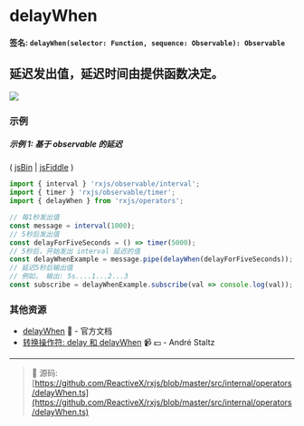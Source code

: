 # delayWhen

#### 签名: `delayWhen(selector: Function, sequence: Observable): Observable`

## 延迟发出值，延迟时间由提供函数决定。

<div class="ua-ad"><a href="https://ultimateangular.com/?ref=76683_kee7y7vk"><img src="https://ultimateangular.com/assets/img/banners/ua-leader.svg"></a></div>

### 示例

##### 示例 1: 基于 observable 的延迟

( [jsBin](http://jsbin.com/topohekuje/edit?js,console) |
[jsFiddle](https://jsfiddle.net/btroncone/b057mxkL/) )

```js
import { interval } 'rxjs/observable/interval';
import { timer } 'rxjs/observable/timer';
import { delayWhen } from 'rxjs/operators';

// 每1秒发出值
const message = interval(1000);
// 5秒后发出值
const delayForFiveSeconds = () => timer(5000);
// 5秒后，开始发出 interval 延迟的值
const delayWhenExample = message.pipe(delayWhen(delayForFiveSeconds));
// 延迟5秒后输出值
// 例如， 输出: 5s....1...2...3
const subscribe = delayWhenExample.subscribe(val => console.log(val));
```

### 其他资源

* [delayWhen](http://cn.rx.js.org/class/es6/Observable.js~Observable.html#instance-method-delayWhen) :newspaper: - 官方文档
* [转换操作符: delay 和 delayWhen](https://egghead.io/lessons/rxjs-transformation-operators-delay-and-delaywhen?course=rxjs-beyond-the-basics-operators-in-depth) :video_camera: :dollar: - André Staltz

---
> :file_folder: 源码:  [https://github.com/ReactiveX/rxjs/blob/master/src/internal/operators/delayWhen.ts](https://github.com/ReactiveX/rxjs/blob/master/src/internal/operators/delayWhen.ts)

